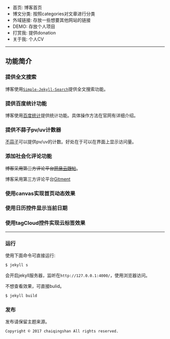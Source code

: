 
+ 首页: 博客首页
+ 博文分类: 按照categories对文章进行分类
+ 外域链接: 存放一些想要其他网站的链接
+ DEMO: 存放个人项目
+ 打赏我: 提供donation
+ 关于我: 个人CV

---

## 功能简介

### 提供全文搜索

博客使用[`Simple-Jekyll-Search`](https://github.com/christian-fei/Simple-Jekyll-Search)提供全文搜索功能。

### 提供百度统计功能

博客使用[百度统计](https://tongji.baidu.com/web/welcome/login)提供统计功能。具体操作方法在官网有详细介绍。

### 提供不蒜子pv/uv计数器

[不蒜子](http://busuanzi.ibruce.info/)可以提供pv/uv的计数。好处在于可以在界面上显示访问量。

### 添加社会化评论功能

<del>博客采用第三方评论平台[网易云跟帖](https://gentie.163.com/info.html)</del>。

博客采用第三方评论平台[Gitment](https://github.com/imsun/gitment)

### 使用canvas实现首页动态效果

### 使用日历控件显示当前日期

### 使用tagCloud控件实现云标签效果

---


### 运行

使用下面命令可直接运行:

```bash
$ jekyll s
```

会开启jekyll服务器，监听在`http://127.0.0.1:4000/`，使用浏览器访问。

不想查看效果，可直接bulid。

```bash
$ jekyll build
```

### 发布

发布请保留主题来源。

```text
Copyright © 2017 chaiqingshan All rights reserved.
```
